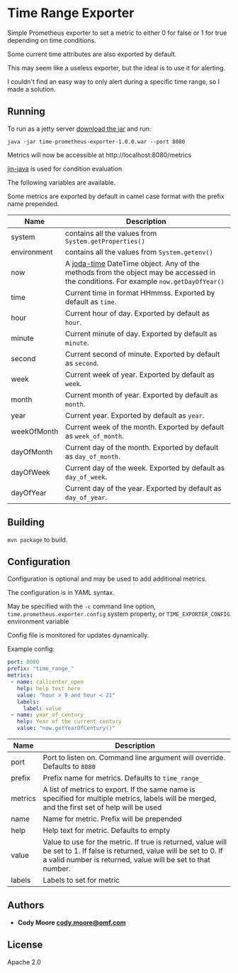 Time Range Exporter
=====

Simple Prometheus exporter to set a metric to either 0 for false or 1 for true depending on time conditions.

Some current time attributes are also exported by default.

This may seem like a useless exporter, but the ideal is to use it for alerting.  

I couldn't find an easy way to only alert during a specific time range, so I made a solution.


## Running

To run as a jetty server [download the jar](https://github.com/OneMainF/time_range_exporter/releases/download/1.0/time-range-exporter-1.0.0.jar) and run:

```
java -jar time-prometheus-exporter-1.0.0.war --port 8080
```

Metrics will now be accessible at http://localhost:8080/metrics

[jin-java](https://github.com/HubSpot/jinjava) is used for condition evaluation

The following variables are available.

Some metrics are exported by default in camel case format with the prefix name prepended.

Name     | Description
---------|------------
system | contains all the values from `System.getProperties()`
environment | contains all the values from `System.getenv()`
now | A [joda-time](https://github.com/JodaOrg/joda-time) DateTime object.  Any of the methods from the object may be accessed in the conditions.  For example `now.getDayOfYear()`
time | Current time in format HHmmss.  Exported by default as `time`.
hour | Current hour of day.  Exported by default as `hour`.
minute | Current minute of day.  Exported by default as `minute`.
second | Current second of minute.  Exported by default as `second`.
week | Current week of year.  Exported by default as `week`.
month | Current month of year.  Exported by default as `month`.
year | Current year.  Exported by default as `year`.
weekOfMonth | Current week of the month.  Exported by default as `week_of_month`.
dayOfMonth | Current day of the month.  Exported by default as `day_of_month`.
dayOfWeek | Current day of the week.  Exported by default as `day_of_week`.
dayOfYear | Current day of the year.  Exported by default as `day_of_year`.




## Building

`mvn package` to build.


## Configuration
Configuration is optional and may be used to add additional metrics.

The configuration is in YAML syntax.

May be specified with the `-c` command line option, `time.prometheus.exporter.config` system property, or `TIME_EXPORTER_CONFIG` environment variable

Config file is monitored for updates dynamically.

Example config:

```yaml
port: 8080
prefix: "time_range_"
metrics:
 - name: callcenter_open
   help: help text here
   value: "hour > 9 and hour < 21"
   labels:
     label: value
 - name: year_of_century
   help: Year of the current century
   value: "now.getYearOfCentury()"
```

Name     | Description
---------|------------
port | Port to listen on.  Command line argument will override.  Defaults to `8080`
prefix | Prefix name for metrics.  Defaults to `time_range_`
metrics | A list of metrics to export.  If the same name is specified for multiple metrics, labels will be merged, and the first set of help will be used
name | Name for metric.  Prefix will be prepended
help | Help text for metric.  Defaults to empty
value | Value to use for the metric.  If true is returned, value will be set to 1.  If false is returned, value will be set to 0.  If a valid number is returned, value will be set to that number.
labels | Labels to set for metric

## Authors

* **Cody Moore <cody.moore@omf.com>**


## License

Apache 2.0
